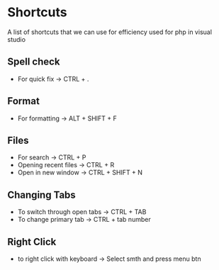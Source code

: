 # Shortcuts

A list of shortcuts that we can use for efficiency used for php in visual studio

## Spell check

- For quick fix -> CTRL + .

## Format

- For formatting -> ALT + SHIFT + F 

## Files 

- For search -> CTRL + P
- Opening recent files -> CTRL + R
- Open in new window -> CTRL + SHIFT + N

## Changing Tabs

- To switch through open tabs -> CTRL + TAB
- To change primary tab -> CTRL + tab number

## Right Click

- to right click with keyboard -> Select smth and press menu btn

